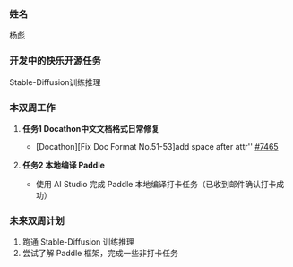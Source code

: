 ### 姓名

杨彪

### 开发中的快乐开源任务

Stable-Diffusion训练推理

### 本双周工作

1. **任务1 Docathon中文文档格式日常修复**

   - [Docathon][Fix Doc Format No.51-53]add space after attr'' [#7465](https://github.com/PaddlePaddle/docs/pull/7465)

2. **任务2 本地编译 Paddle**

   - 使用 AI Studio 完成 Paddle 本地编译打卡任务（已收到邮件确认打卡成功）


### 未来双周计划

1. 跑通 Stable-Diffusion 训练推理
2. 尝试了解 Paddle 框架，完成一些非打卡任务